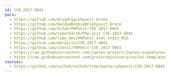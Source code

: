 ```yaml
---
id: CVE-2017-9841
pocs:
  - https://gitlab.com/drygdryg/phpunit-brute
  - https://github.com/RandomRobbieBF/phpunit-brute
  - https://github.com/Xz3oX/PHPUnit-CVE-2017-9841
  - https://github.com/cyberharsh/Php-unit-CVE-2017-9841
  - https://github.com/ludy-dev/PHPUnit_eval-stdin_RCE
  - https://github.com/mbrasile/CVE-2017-9841
  - https://github.com/z3ox1s/PHPUnit-CVE-2017-9841
  - https://raw.githubusercontent.com/jaeles-project/jaeles-signatures/master/cves/phpunit-code-injection-cve-2017-9841.yaml
  - https://raw.githubusercontent.com/projectdiscovery/nuclei-templates/master/cves/CVE-2017-9841.yaml
courses:
  - https://github.com/vulhub/vulhub/tree/master/phpunit/CVE-2017-9841
---
```

